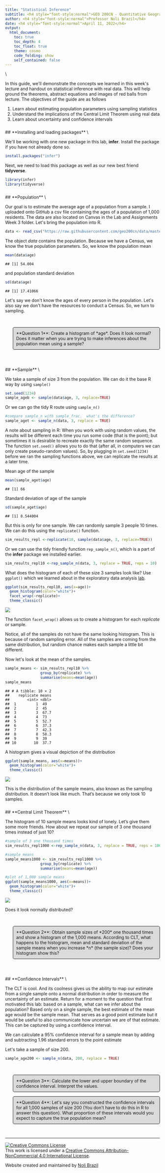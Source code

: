 ```yaml
---
title: "Statistical Inference"
subtitle: <h4 style="font-style:normal">GEO 200CN - Quantitative Geography</h4>
author: <h4 style="font-style:normal">Professor Noli Brazil</h4>
date: <h4 style="font-style:normal">April 11, 2022</h4>
output: 
  html_document:
    toc: true
    toc_depth: 4
    toc_float: true
    theme: cosmo
    code_folding: show
    self_contained: false
---
```



<style>
p.comment {
background-color: #DBDBDB;
padding: 10px;
border: 1px solid black;
margin-left: 25px;
border-radius: 5px;
}

.figure {
   margin-top: 20px;
   margin-bottom: 20px;
}

h1.title {
  font-weight: bold;
  font-family: Arial;  
}

h2.title {
  font-family: Arial;  
}

</style>


<style type="text/css">
#TOC {
  font-size: 13px;
  font-family: Arial;
}
</style>


\





In this guide, we'll demonstrate the concepts we learned in this week's lecture and handout on statistical inference with real data.  This will help ground the theorems, abstract equations and images of red balls from lecture. The objectives of the guide are as follows

1. Learn about estimating population parameters using sampling statistics
2. Understand the implications of the Central Limit Theorem using real data
3. Learn about uncertainty and confidence intervals 


<div style="margin-bottom:25px;">
</div>
## **Installing and loading packages**
\

We'll be working with one new package in this lab, **infer**.  Install the package if you have not already done so.


```r
install.packages("infer")
```

Next, we need to load this package as well as our new best friend **tidyverse**.



```r
library(infer)
library(tidyverse)
```


<div style="margin-bottom:25px;">
</div>
## **Population**
\

Our goal is to estimate the average age of a population from a sample. I uploaded onto GitHub a csv file containing the ages of a population of 1,000 residents. The data are also located on Canvas in the Lab and Assignments Week 3 folder. Let's bring the population into R.


```r
data <- read_csv("https://raw.githubusercontent.com/geo200cn/data/master/ages.csv")
```

The object *data* contains the population.  Because we have a Census, we know the true population parameters.  So, we know the population mean


```r
mean(data$age)
```

```
## [1] 54.004
```

and population standard deviation


```r
sd(data$age)
```

```
## [1] 17.41066
```

Let's say we don't know the ages of every person in the population. Let's also say we don't have the resources to conduct a Census.  So, we turn to sampling.

<br>

<p class="comment">**Question 1**: Create a histogram of  *age*.  Does it look normal? Does it matter when you are trying to make inferences about the population mean using a sample? </p>

<br>

<div style="margin-bottom:25px;">
</div>
## **Sample**
\

We take a sample of size 3 from the population.  We can do it the base R way by  using `sample()`


```r
set.seed(1234)
sample_ageb <- sample(data$age, 3, replace=TRUE)
```

Or we can go the tidy R route using `sample_n()`


```r
#compare sample_n with sample_frac.  what's the difference?
sample_aget <- sample_n(data, 3, replace = TRUE)
```

A note about sampling in R: When you work with using random values, the results will be different each time you run some code (that is the point); but sometimes it is desirable to recreate exactly the same random sequence. The function `set.seed()` allows you to do that (after all, in computers we can only create pseudo-random values).  So, by plugging in `set.seed(1234)` before we ran the sampling functions above, we can replicate the results at a later time.  

Mean age of the sample


```r
mean(sample_aget$age)
```

```
## [1] 66
```

Standard deviation of age of the sample


```r
sd(sample_aget$age)
```

```
## [1] 8.544004
```


But this is only for one sample.  We can randomly sample 3 people 10 times.  We can do this using the `replicate()` function. 


```r
sim_results_repl <-replicate(10, sample(data$age, 3, replace=TRUE))
```

Or we can use the tidy friendly function `rep_sample_n()`, which is a part of the **infer** package we installed earlier.



```r
sim_results_repl10 <-rep_sample_n(data, 3, replace = TRUE, reps = 10)
```

What does the histogram of each of these size 3 samples look like?  Use `ggplot()` which we learned about in the exploratory data analysis [lab](https://geo200cn.github.io/eda.html#Data_visualization).  



```r
ggplot(sim_results_repl10, aes(x=age))+
  geom_histogram(color="white")+
  facet_wrap(~replicate)+
  theme_classic()
```

![](central_files/figure-html/unnamed-chunk-12-1.png)<!-- -->

The function `facet_wrap()` allows us to create a histogram for each *replicate* or sample.

Notice, all of the samples do not have the same looking histogram. This is because of random sampling error. All of the samples are coming from the same distribution, but random chance makes each sample a little bit different.

Now let's look at the mean of the samples.


```r
sample_means <- sim_results_repl10 %>%
                group_by(replicate) %>%
                summarise(means=mean(age))
sample_means
```

```
## # A tibble: 10 × 2
##    replicate means
##        <int> <dbl>
##  1         1  49  
##  2         2  45  
##  3         3  67.7
##  4         4  73  
##  5         5  52.7
##  6         6  37.3
##  7         7  42.3
##  8         8  58.3
##  9         9  39  
## 10        10  37.7
```

A histogram gives a visual depiction of the distribution


```r
ggplot(sample_means, aes(x=means))+
  geom_histogram(color="white")+
  theme_classic()
```

![](central_files/figure-html/unnamed-chunk-14-1.png)<!-- -->


This is the distribution of the sample means, also known as the sampling distribution. It doesn’t look like much. That’s because we only took 10 samples.


<div style="margin-bottom:25px;">
</div>
## **Central Limit Theorem**
\

The histogram of 10 sample means looks kind of lonely. Let’s give them some more friends. How about we repeat our sample of 3 one thousand times instead of just 10?


```r
#sample of 3 one thousand times
sim_results_repl1000 <-rep_sample_n(data, 3, replace = TRUE, reps = 1000)

#sample means
sample_means1000 <- sim_results_repl1000 %>%
                group_by(replicate) %>%
                summarise(means=mean(age))

#plot of 1,000 sample means
ggplot(sample_means1000, aes(x=means))+
  geom_histogram(color="white")+
  theme_classic()
```

![](central_files/figure-html/unnamed-chunk-15-1.png)<!-- -->

Does it look normally distributed? 

<br>

<p class="comment">**Question 2**: Obtain sample sizes of *200* one thousand times and show a histogram of the 1,000 means. According to CLT, what happens to the histogram, mean and standard deviation of the sample means when you increase *n* (the sample size)? Does your histogram show this? </p>
  
  
<br>




<div style="margin-bottom:25px;">
</div>
## **Confidence Intervals**
\


The CLT is cool. And its coolness gives us the ability to map our estimate from a single sample onto a normal distribution in order to measure the uncertainty of an estimate.  Return for a moment to the question that first motivated this lab: based on a sample, what can we infer about the population? Based only on a single sample, the best estimate of the mean age would be the sample mean. That serves as a good point estimate but it would be useful to also communicate how uncertain we are of that estimate. This can be captured by using a confidence interval.

We can calculate a 95% confidence interval for a sample mean by adding and subtracting 1.96 standard errors to the point estimate 

Let's take a sample of size 200. 


```r
sample_age200 <- sample_n(data, 200, replace = TRUE)
```




<br>


<p class="comment">**Question 3**: Calculate the lower and upper boundary of the confidence interval. Interpret the values. </p>
  


<p class="comment">**Question 4**: Let's say you constructed the confidence intervals for all 1,000 samples of size 200 (You don't have to do this in R to answer this question).  What proportion of these intervals would you expect to capture the true population mean? </p>


<br>




***

<a rel="license" href="http://creativecommons.org/licenses/by-nc/4.0/"><img alt="Creative Commons License" style="border-width:0" src="https://i.creativecommons.org/l/by-nc/4.0/88x31.png" /></a><br />This work is licensed under a <a rel="license" href="http://creativecommons.org/licenses/by-nc/4.0/">Creative Commons Attribution-NonCommercial 4.0 International License</a>.


Website created and maintained by [Noli Brazil](https://nbrazil.faculty.ucdavis.edu/)



